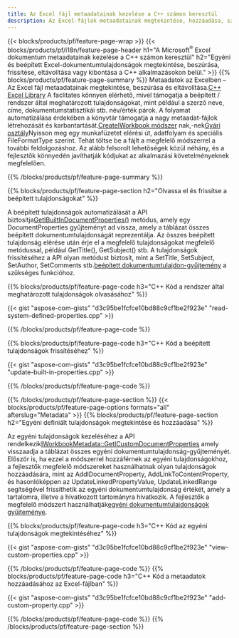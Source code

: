 ```yaml
---
title: Az Excel fájl metaadatainak kezelése a C++ számon keresztül
description: Az Excel-fájlok metaadatainak megtekintése, hozzáadása, szerkesztése, eltávolítása vagy kibontása a C++ könyvtár használatával
---
```

{{< blocks/products/pf/feature-page-wrap >}}
{{< blocks/products/pf/i18n/feature-page-header h1="A Microsoft<sup>&reg;</sup> Excel dokumentum metaadatainak kezelése a C++ számon keresztül" h2="Egyéni és beépített Excel-dokumentumtulajdonságok megtekintése, beszúrása, frissítése, eltávolítása vagy kibontása a C++ alkalmazásokon belül." >}}
{{% blocks/products/pf/feature-page-summary %}}
 Metaadatok az Excelben – Az Excel fájl metaadatainak megtekintése, beszúrása és eltávolítása.[C++ Excel Library](/cells/hu/cpp/) A faclitates könnyen elérhető, mivel támogatja a beépített / rendszer által meghatározott tulajdonságokat, mint például a szerző neve, címe, dokumentumstatisztikái stb. név/érték párok. A folyamat automatizálása érdekében a könyvtár támogatja a nagy metaadat-fájlok létrehozását és karbantartását.[CreateIWorkbook módszer](https://reference.aspose.com/cells/cpp/class/aspose.cells.factory#a93f7282b976d2a001d44198dedaceee8) nak,-nek[Gyári osztály](https://reference.aspose.com/cells/cpp/class/aspose.cells.factory)Nyisson meg egy munkafüzetet elérési út, adatfolyam és speciális FileFormatType szerint. Tehát töltse be a fájlt a megfelelő módszerrel a további feldolgozáshoz. Az alább felsorolt lehetőségek közül néhány, és a fejlesztők könnyedén javíthatják kódjukat az alkalmazási követelményeknek megfelelően.
 
{{% /blocks/products/pf/feature-page-summary %}}

{{% blocks/products/pf/feature-page-section h2="Olvassa el és frissítse a beépített tulajdonságokat" %}}

 A beépített tulajdonságok automatizálását a API biztosítja[GetIBuiltInDocumentProperties()](https://reference.aspose.com/cells/cpp/class/aspose.cells.metadata.i_workbook_metadata) metódus, amely egy DocumentProperties gyűjteményt ad vissza, amely a táblázat összes beépített dokumentumtulajdonságát reprezentálja. Az összes beépített tulajdonság elérése után érje el a megfelelő tulajdonságokat megfelelő metódussal, például GetTitle(), GetSubject() stb. A tulajdonságok frissítéséhez a API olyan metódust biztosít, mint a SetTitle, SetSubject, SetAuthor, SetComments stb.[beépített dokumentumtulajdon-gyűjtemény](https://reference.aspose.com/cells/cpp/class/aspose.cells.properties.i_built_in_document_property_collection) a szükséges funkcióhoz.

{{% blocks/products/pf/feature-page-code h3="C++ Kód a rendszer által meghatározott tulajdonságok olvasásához" %}}

{{< gist "aspose-com-gists" "d3c95be1fcfce10bd88c9cf1be2f923e" "read-system-defined-properties.cpp" >}}

{{% /blocks/products/pf/feature-page-code %}}

{{% blocks/products/pf/feature-page-code h3="C++ Kód a beépített tulajdonságok frissítéséhez" %}}

{{< gist "aspose-com-gists" "d3c95be1fcfce10bd88c9cf1be2f923e" "update-built-in-properties.cpp" >}}

{{% /blocks/products/pf/feature-page-code %}}


{{% /blocks/products/pf/feature-page-section %}}
{{< blocks/products/pf/feature-page-options formats="all" afterslug="Metadata" >}}
{{% blocks/products/pf/feature-page-section h2="Egyéni definiált tulajdonságok megtekintése és hozzáadása" %}}

Az egyéni tulajdonságok kezeléséhez a API rendelkezik[IWorkbookMetadata::GetICustomDocumentProperties](https://reference.aspose.com/cells/cpp/class/aspose.cells.metadata.i_workbook_metadata#a69f0226813ce18c03ebc13b8ca691e79) amely visszaadja a táblázat összes egyéni dokumentumtulajdonság-gyűjteményét. Először is, ha ezzel a módszerrel hozzáférnek az egyéni tulajdonságokhoz, a fejlesztők megfelelő módszereket használhatnak olyan tulajdonságok hozzáadására, mint az AddIDocumentProperty, AddLinkToContentProperty, és hasonlóképpen az UpdateLinkedPropertyValue, UpdateLinkedRange segítségével frissíthetik az egyéni dokumentumtulajdonság értékét, amely a tartalomra, illetve a hivatkozott tartományra hivatkozik. A fejlesztők a megfelelő módszert használhatják[egyéni dokumentumtulajdonságok gyűjteménye](https://reference.aspose.com/cells/cpp/class/aspose.cells.properties.i_custom_document_property_collection).

{{% blocks/products/pf/feature-page-code h3="C++ Kód az egyéni tulajdonságok megtekintéséhez" %}}

{{< gist "aspose-com-gists" "d3c95be1fcfce10bd88c9cf1be2f923e" "view-custom-properties.cpp" >}}

{{% /blocks/products/pf/feature-page-code %}}
{{% blocks/products/pf/feature-page-code h3="C++ Kód a metaadatok hozzáadásához az Excel-fájlban" %}}

{{< gist "aspose-com-gists" "d3c95be1fcfce10bd88c9cf1be2f923e" "add-custom-property.cpp" >}}

{{% /blocks/products/pf/feature-page-code %}}
{{% /blocks/products/pf/feature-page-section %}}

